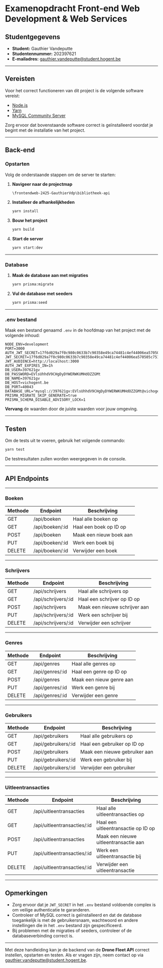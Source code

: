 # Examenopdracht Front-end Web Development & Web Services

## Studentgegevens
- **Student:** Gauthier Vandeputte  
- **Studentennummer:** 202397621  
- **E-mailadres:** [gauthier.vandeputte@student.hogent.be](mailto:gauthier.vandeputte@student.hogent.be)  

---

## Vereisten
Voor het correct functioneren van dit project is de volgende software vereist:

- [Node.js](https://nodejs.org)
- [Yarn](https://yarnpkg.com)
- [MySQL Community Server](https://dev.mysql.com/downloads/mysql/)

Zorg ervoor dat bovenstaande software correct is geïnstalleerd voordat je begint met de installatie van het project.

---

## Back-end

### **Opstarten**
Volg de onderstaande stappen om de server te starten:

1. **Navigeer naar de projectmap**
   ```sh
   \frontendweb-2425-GauthierVdp\bibliotheek-api
   ```

2. **Installeer de afhankelijkheden**
   ```sh
   yarn install
   ```

3. **Bouw het project**
   ```sh
   yarn build
   ```

4. **Start de server**
   ```sh
   yarn start:dev
   ```

---

### **Database**

1. **Maak de database aan met migraties**
   ```sh
   yarn prisma:migrate
   ```

2. **Vul de database met seeders**
   ```sh
   yarn prisma:seed
   ```

---

### **.env bestand**
Maak een bestand genaamd `.env` in de hoofdmap van het project met de volgende inhoud:

```
NODE_ENV=development
PORT=3000
AUTH_JWT_SECRET=17f6d029a7f0c980c0633b7c90358e49ca74481c4ef44006ea570505c751ea2c64454b3dfe654891df64a198a407aa42a56eb70f657a8d7d471b703753203077
JWT_SECRET=17f6d029a7f0c980c0633b7c90358e49ca74481c4ef44006ea570505c751ea2c64454b3dfe654891df64a198a407aa42a56eb70f657a8d7d471b703753203077
JWT_AUDIENCE=http://localhost:3000
AUTH_JWT_EXPIRES_IN=1h
DB_USER=397621gv
DB_PASSWORD=EVlsUhhdV9CHgDyDYWERWKUMHdOZZGMt
DB_NAME=397621gv
DB_HOST=vichogent.be
DB_PORT=40043
DATABASE_URL="mysql://397621gv:EVlsUhhdV9CHgDyDYWERWKUMHdOZZGMt@vichogent.be:40043/397621gv"
PRISMA_MIGRATE_SKIP_GENERATE=true
PRISMA_SCHEMA_DISABLE_ADVISORY_LOCK=1
```

**Vervang** de waarden door de juiste waarden voor jouw omgeving.

---

## **Testen**
Om de tests uit te voeren, gebruik het volgende commando:

```sh
yarn test
```

De testresultaten zullen worden weergegeven in de console.

---

## **API Endpoints**

---

### **Boeken**
| Methode | Endpoint             | Beschrijving                      |
|---------|----------------------|-----------------------------------|
| GET     | /api/boeken           | Haal alle boeken op                |
| GET     | /api/boeken/:id       | Haal een boek op ID op             |
| POST    | /api/boeken           | Maak een nieuw boek aan            |
| PUT     | /api/boeken/:id       | Werk een boek bij                  |
| DELETE  | /api/boeken/:id       | Verwijder een boek                 |

---

### **Schrijvers**
| Methode | Endpoint             | Beschrijving                      |
|---------|----------------------|-----------------------------------|
| GET     | /api/schrijvers       | Haal alle schrijvers op            |
| GET     | /api/schrijvers/:id   | Haal een schrijver op ID op        |
| POST    | /api/schrijvers       | Maak een nieuwe schrijver aan      |
| PUT     | /api/schrijvers/:id   | Werk een schrijver bij             |
| DELETE  | /api/schrijvers/:id   | Verwijder een schrijver            |

---

### **Genres**
| Methode | Endpoint             | Beschrijving                      |
|---------|----------------------|-----------------------------------|
| GET     | /api/genres           | Haal alle genres op                |
| GET     | /api/genres/:id       | Haal een genre op ID op            |
| POST    | /api/genres           | Maak een nieuw genre aan           |
| PUT     | /api/genres/:id       | Werk een genre bij                 |
| DELETE  | /api/genres/:id       | Verwijder een genre                |

---

### **Gebruikers**
| Methode | Endpoint             | Beschrijving                      |
|---------|----------------------|-----------------------------------|
| GET     | /api/gebruikers       | Haal alle gebruikers op            |
| GET     | /api/gebruikers/:id   | Haal een gebruiker op ID op        |
| POST    | /api/gebruikers       | Maak een nieuwe gebruiker aan      |
| PUT     | /api/gebruikers/:id   | Werk een gebruiker bij             |
| DELETE  | /api/gebruikers/:id   | Verwijder een gebruiker            |

---

### **Uitleentransacties**
| Methode | Endpoint             | Beschrijving                      |
|---------|----------------------|-----------------------------------|
| GET     | /api/uitleentransacties | Haal alle uitleentransacties op  |
| GET     | /api/uitleentransacties/:id | Haal een uitleentransactie op ID op |
| POST    | /api/uitleentransacties | Maak een nieuwe uitleentransactie aan |
| PUT     | /api/uitleentransacties/:id | Werk een uitleentransactie bij |
| DELETE  | /api/uitleentransacties/:id | Verwijder een uitleentransactie |


---

## **Opmerkingen**
- Zorg ervoor dat je `JWT_SECRET` in het `.env` bestand voldoende complex is om veilige authenticatie te garanderen.
- Controleer of MySQL correct is geïnstalleerd en dat de database toegankelijk is met de gebruikersnaam, wachtwoord en andere instellingen die in het `.env` bestand zijn gespecificeerd.
- Bij problemen met de migraties of seeders, controleer of de databaseverbinding correct is.

---

Met deze handleiding kan je de backend van de **Drone Fleet API** correct instellen, opstarten en testen. Als er vragen zijn, neem contact op via [gauthier.vandeputte@student.hogent.be](mailto:gauthier.vandeputte@student.hogent.be).

